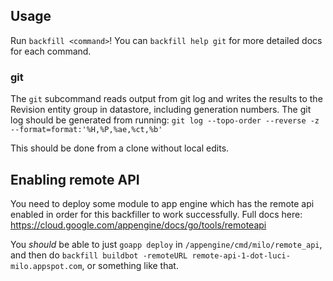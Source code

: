 ## Usage

Run `backfill <command>`! You can `backfill help git` for more detailed
docs for each command.

### git

The `git` subcommand reads output from git log and writes the results to the
Revision entity group in datastore, including generation numbers. The git log
should be generated from running:
`git log --topo-order --reverse -z --format=format:'%H,%P,%ae,%ct,%b'`

This should be done from a clone without local edits.

## Enabling remote API
You need to deploy some module to app engine which has the remote api enabled
in order for this backfiller to work successfully.
Full docs here: https://cloud.google.com/appengine/docs/go/tools/remoteapi

You *should* be able to just `goapp deploy` in `/appengine/cmd/milo/remote_api`,
and then do `backfill buildbot -remoteURL
remote-api-1-dot-luci-milo.appspot.com`, or something like that.
